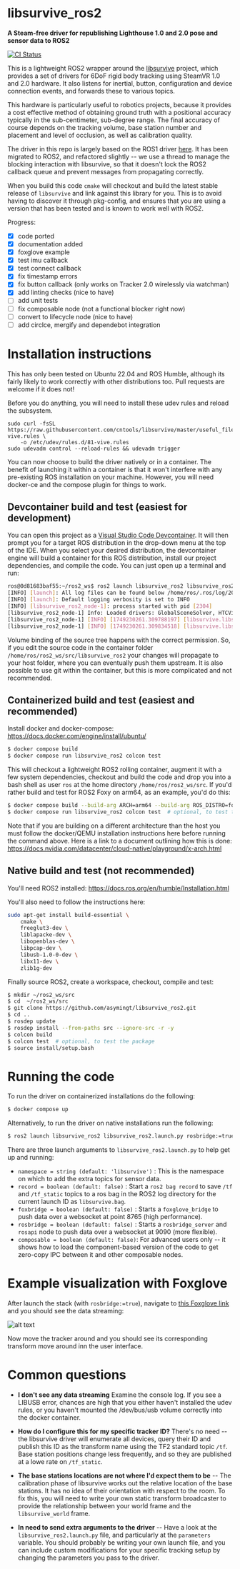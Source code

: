 # libsurvive_ros2
**A Steam-free driver for republishing Lighthouse 1.0 and 2.0 pose and sensor data to ROS2**

[![CI Status](https://circleci.com/gh/asymingt/libsurvive_ros2.svg?style=svg)](https://app.circleci.com/pipelines/github/asymingt/libsurvive_ros2)

This is a lightweight ROS2 wrapper around the [libsurvive](https://github.com/cntools/libsurvive) project, which provides a set of drivers for 6DoF rigid body tracking using SteamVR 1.0 and 2.0 hardware. It also listens for inertial, button, configuration and device connection events, and forwards these to various topics.

This hardware is particularly useful to robotics projects, because it provides a cost effective method of obtaining ground truth with a positional accuracy typically in the sub-centimeter, sub-degree range. The final accuracy of course depends on the tracking volume, base station number and placement and level of occlusion, as well as calibration quality.

The driver in this repo is largely based on the ROS1 driver [here](https://github.com/cntools/libsurvive/tree/master/tools/ros_publisher). It has been migrated to ROS2, and refactored slightly -- we use a thread to manage the blocking interaction with libsurvive, so that it doesn't lock the ROS2 callback queue and prevent messages from propagating correctly.

When you build this code `cmake` will checkout and build the latest stable release of `libsurvive` and link against this library for you. This is to avoid having to discover it through pkg-config, and ensures that you are using a version that has been tested and is known to work well with ROS2.

Progress:

- [x] code ported
- [x] documentation added
- [x] foxglove example
- [x] test imu callback
- [x] test connect callback
- [x] fix timestamp errors
- [x] fix button callback (only works on Tracker 2.0 wirelessly via watchman)
- [x] add linting checks (nice to have)
- [ ] add unit tests
- [ ] fix composable node (not a functional blocker right now)
- [ ] convert to lifecycle node (nice to have)
- [ ] add circlce, mergify and dependebot integration

# Installation instructions

This has only been tested on Ubuntu 22.04 and ROS Humble, although its fairly likely to work correctly with other distributions too. Pull requests are welcome if it does not!

Before you do anything, you will need to install these udev rules and reload the subsystem.

```
sudo curl -fsSL https://raw.githubusercontent.com/cntools/libsurvive/master/useful_files/81-vive.rules \
    -o /etc/udev/rules.d/81-vive.rules
sudo udevadm control --reload-rules && udevadm trigger
```

You can now choose to build the driver natively or in a container. The benefit of launching it within a container is that it won't interfere with any pre-existing ROS installation on your machine. However, you will need docker-ce and the compose plugin for things to work.

## Devcontainer build and test (easiest for development)

You can open this project as a [Visual Studio Code Devcontainer](https://code.visualstudio.com/docs/devcontainers/containers). It will then prompt you for a target ROS distribution in the drop-down menu at the top of the IDE. When you select your desired distribution, the devcontainer engine will build a container for this ROS distribution, install our project dependencies, and compile the code. You can just open up a terminal and run:

```sh
ros@0d81683baf55:~/ros2_ws$ ros2 launch libsurvive_ros2 libsurvive_ros2.launch.py 
[INFO] [launch]: All log files can be found below /home/ros/.ros/log/2025-06-06-17-17-41-207302-0d81683baf55-2267
[INFO] [launch]: Default logging verbosity is set to INFO
[INFO] [libsurvive_ros2_node-1]: process started with pid [2304]
[libsurvive_ros2_node-1] Info: Loaded drivers: GlobalSceneSolver, HTCVive
[libsurvive_ros2_node-1] [INFO] [1749230261.309788197] [libsurvive.libsurvive_ros2_node]: Start listening for events..
[libsurvive_ros2_node-1] [INFO] [1749230261.309834518] [libsurvive.libsurvive_ros2_node]: Cleaning up.
```

Volume binding of the source tree happens with the correct permission. So, if you edit the source code in the container folder `/home/ros/ros2_ws/src/libsurvive_ros2` your changes will propagate to your host folder, where you can eventually push them upstream. It is also possible to use git within the container, but this is more complicated and not recommended.

## Containerized build and test (easiest and recommended)

Install docker and docker-compose: https://docs.docker.com/engine/install/ubuntu/

```sh
$ docker compose build
$ docker compose run libsurvive_ros2 colcon test
```

This will checkout a lightweight ROS2 rolling container, augment it with a few system dependencies, checkout and build the code and drop you into a bash shell as user `ros` at the home directory `/home/ros/ros2_ws/src`. If you'd rather build and test for ROS2 Foxy on arm64, as an example, you'd do this:

```sh
$ docker compose build --build-arg ARCH=arm64 --build-arg ROS_DISTRO=foxy
$ docker compose run libsurvive_ros2 colcon test  # optional, to test the package
```

Note that if you are building on a different architecture than the host you must follow the docker/QEMU installation instructions here before running the command above. Here is a link to a document outlining how this is done: https://docs.nvidia.com/datacenter/cloud-native/playground/x-arch.html

## Native build and test (not recommended)

You'll need ROS2 installed: https://docs.ros.org/en/humble/Installation.html

You'll also need to follow the instructions here: 

```sh
sudo apt-get install build-essential \
    cmake \
    freeglut3-dev \
    liblapacke-dev \
    libopenblas-dev \
    libpcap-dev \
    libusb-1.0-0-dev \
    libx11-dev \
    zlib1g-dev
```

Finally source ROS2, create a workspace, checkout, compile and test:

```sh
$ mkdir ~/ros2_ws/src
$ cd  ~/ros2_ws/src
$ git clone https://github.com/asymingt/libsurvive_ros2.git
$ cd ..
$ rosdep update
$ rosdep install --from-paths src --ignore-src -r -y
$ colcon build
$ colcon test  # optional, to test the package
$ source install/setup.bash
```

# Running the code

To run the driver on containerized installations do the following:

```sh
$ docker compose up
```

Alternatively, to run the driver on native installations run the following:

```sh
$ ros2 launch libsurvive_ros2 libsurvive_ros2.launch.py rosbridge:=true
```

There are three launch arguments to `libsurvive_ros2.launch.py` to help get up and running:

- `namespace = string (default: 'libsurvive')` : This is the namespace on which to add the extra topics for sensor data.
- `record = boolean (default: false)` : Start a `ros2 bag record` to save `/tf` and `/tf_static` topics to a ros bag in the ROS2 log directory for the current launch ID as `libsurvive.bag`.
- `foxbridge = boolean (default: false)` : Starts a `foxglove_bridge` to push data over a websocket at point 8765 (high performance).
- `rosbridge = boolean (default: false)` : Starts a `rosbridge_server` and `rosapi` node to push data over a websocket at 9090 (more flexible).
- `composable = boolean (default: false)`: For advanced users only -- it shows how to load the component-based version of the code to get zero-copy IPC between it and other composable nodes. 

# Example visualization with Foxglove

After launch the stack (with `rosbridge:=true`), navigate to [this Foxglove link](https://studio.foxglove.dev/?ds=rosbridge-websocket&ds.url=ws%3A%2F%2Flocalhost%3A9090
) and you should see the data streaming:

![alt text](doc/foxglove.png)

Now move the tracker around and you should see its corresponding transform move around inn the user interface.

# Common questions

- **I don't see any data streaming** Examine the console log. If you see a LIBUSB error, chances are high that you either haven't installed the udev rules, or you haven't mounted the /dev/bus/usb volume correctly into the docker container.

- **How do I configure this for my specific tracker ID?** There's no need -- the libsurvive driver will enumerate all devices, query their ID and publish this ID as the transform name using the TF2 standard topic `/tf`. Base station positions change less frequently, and so they are published at a lowe rate on `/tf_static`.

- **The base stations locations are not where I'd expect them to be** -- The calibration phase of libsurvive works out the relative location of the base stations. It has no idea of their orientation with respect to the room. To fix this, you will need to write your own static transform broadcaster to provide the relationship between your world frame and the `libsurvive_world` frame.

- **In need to send extra arguments to the driver** -- Have a look at the `libsurvive_ros2.launch.py` file, and particularly at the `parameters` variable. You should probably be writing your own launch file, and you can include custom modifications for your specific tracking setup by changing the parameters you pass to the driver.



